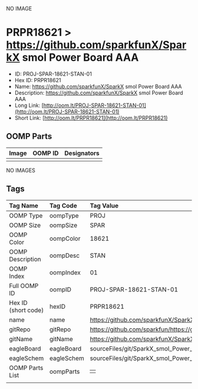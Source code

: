 


  
NO IMAGE  
# PRPR18621 > https://github.com/sparkfunX/SparkX smol Power Board AAA

- ID: PROJ-SPAR-18621-STAN-01
- Hex ID: PRPR18621
- Name: https://github.com/sparkfunX/SparkX smol Power Board AAA
- Description: https://github.com/sparkfunX/SparkX smol Power Board AAA
- Long Link: [http://oom.lt/PROJ-SPAR-18621-STAN-01](http://oom.lt/PROJ-SPAR-18621-STAN-01)
- Short Link: [http://oom.lt/PRPR18621](http://oom.lt/PRPR18621)

## OOMP Parts
  

|Image|OOMP ID|Designators|
| :--- | :--- | :--- |
||||
  
NO IMAGES  
## Tags
  

|Tag Name|Tag Code|Tag Value|
| :--- | :--- | :--- |
|OOMP Type|oompType|PROJ|
|OOMP Size|oompSize|SPAR|
|OOMP Color|oompColor|18621|
|OOMP Description|oompDesc|STAN|
|OOMP Index|oompIndex|01|
|Full OOMP ID|oompID|PROJ-SPAR-18621-STAN-01|
|Hex ID (short code)|hexID|PRPR18621|
|name|name|https://github.com/sparkfunX/SparkX smol Power Board AAA|
|gitRepo|gitRepo|https://github.com/sparkfun/https://github.com/sparkfunX/SparkX_smol_Power_Board_AAA|
|gitName|gitName|https://github.com/sparkfunX/SparkX_smol_Power_Board_AAA|
|eagleBoard|eagleBoard|sourceFiles/git/SparkX_smol_Power_Board_AAA/Hardware/SparkX_smol_Power_AAA.brd|
|eagleSchem|eagleSchem|sourceFiles/git/SparkX_smol_Power_Board_AAA/Hardware/SparkX_smol_Power_AAA.sch|
|OOMP Parts List|oompParts|<table><tr><td></td></tr></table>|
||||
